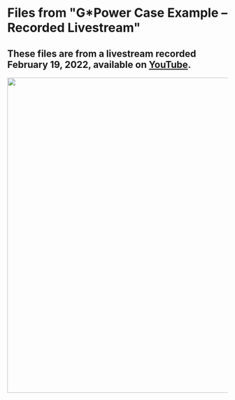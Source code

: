 # Files from "G*Power Case Example – Recorded Livestream"

##  These files are from a livestream recorded February 19, 2022, available on [YouTube](https://youtu.be/vW7V-2BCUaE).

<p align="center">
<a href="https://youtu.be/vW7V-2BCUaE" target="_blank">
  <img width="720"  border="0" align="center"  src="https://dethwench.com/wp-content/uploads/2022/04/Banner_Livestream-Power-Calculation-Case-Study.jpg">
</a>
  <p align="center">
